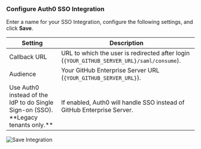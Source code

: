 ### Configure Auth0 SSO Integration

Enter a name for your SSO Integration, configure the following settings, and click **Save**.

<table class="table">
    <thead>
        <tr>
            <th><strong>Setting</strong></th>
            <th><strong>Description</strong></th>
        </tr>
    </thead>
    <tbody>
        <tr>
            <td>Callback URL</td>
            <td>URL to which the user is redirected after login (<code>{YOUR_GITHUB_SERVER_URL}/saml/consume</code>).</td>
        </tr>
        <tr>
            <td>Audience</td>
            <td>Your GitHub Enterprise Server URL (<code>{YOUR_GITHUB_SERVER_URL}</code>).</td>
        </tr>
        <tr>
            <td>Use Auth0 instead of the IdP to do Single Sign-on (SSO). **Legacy tenants only.**</td>
            <td>If enabled, Auth0 will handle SSO instead of GitHub Enterprise Server.</td>
        </tr>
    </tbody>
</table>

![Save Integration](https://auth0.com/docs/media/articles/dashboard/sso-integrations/dashboard-integrations-sso-create_settings.png)
